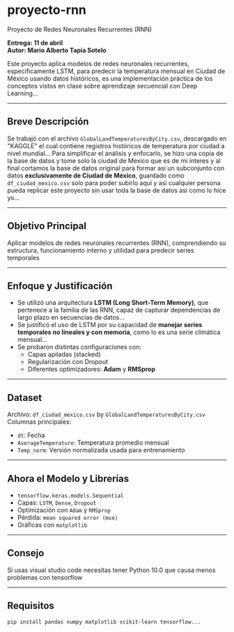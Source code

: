 # proyecto-rnn
 Proyecto de Redes Neuronales Recurrentes (RNN)

**Entrega: 11 de abril**  
**Autor: Mario Alberto Tapia Sotelo**

Este proyecto aplica modelos de redes neuronales recurrentes, específicamente LSTM, para predecir la temperatura mensual en Ciudad de México usando datos históricos, es una implementación práctica de los conceptos vistos en clase sobre aprendizaje secuencial con Deep Learning...

---------------------------------------------------------------------------------------------------

## Breve Descripción

Se trabajó con el archivo `GlobalLandTemperaturesByCity.csv`, descargado en "KAGGLE" el cual contiene registros históricos de temperatura por ciudad a nivel mundial...
Para simplificar el análisis y enfocarlo, se hizo una copia de la base de datos y tome solo la ciudad de Mexico que es de mi interes y al final cortamos la base de datos original para formar asi un subconjunto con datos **exclusivamente de Ciudad de México**, guardado como `df_ciudad_mexico.csv` solo para poder subirlo aqui y asi cualquier persona pueda replicar este proyecto sin usar toda la base de datos asi como lo hice yo...

-----------------------------------------------------------------

##  Objetivo Principal

Aplicar modelos de redes neuronales recurrentes (RNN), comprendiendo su estructura, funcionamiento interno y utilidad para predecir series temporales

-----------------------------------------------------------------------------------------------

## Enfoque y Justificación

- Se utilizó una arquitectura **LSTM (Long Short-Term Memory)**, que pertenece a la familia de las RNN, capaz de capturar dependencias de largo plazo en secuencias de datos...
- Se justificó el uso de LSTM por su capacidad de **manejar series temporales no lineales y con memoria**, como lo es una serie climática mensual...
- Se probaron distintas configuraciones con:
  - Capas apiladas (stacked)
  - Regularización con Dropout
  - Diferentes optimizadores: **Adam** y **RMSprop**

---------------------------------------------------

## Dataset

Archivo: `df_ciudad_mexico.csv` by `GlobalLandTemperaturesByCity.csv`
Columnas principales:
- `dt`: Fecha
- `AverageTemperature`: Temperatura promedio mensual
- `Temp_norm`: Versión normalizada usada para entrenamiento

--------------------------------------

## Ahora el Modelo y Librerías

- `tensorflow.keras.models.Sequential`
- Capas: `LSTM`, `Dense`, `Dropout`
- Optimización con `Adam` y `RMSprop`
- Pérdida: `mean squared error (mse)`
- Gráficas con `matplotlib`

--------------------------------------------------
## Consejo
Si usas visual studio code necesitas tener Python 10.0 que causa menos problemas con tensorflow

------------------------------------------------------------------------

## Requisitos

```bash
pip install pandas numpy matplotlib scikit-learn tensorflow...


